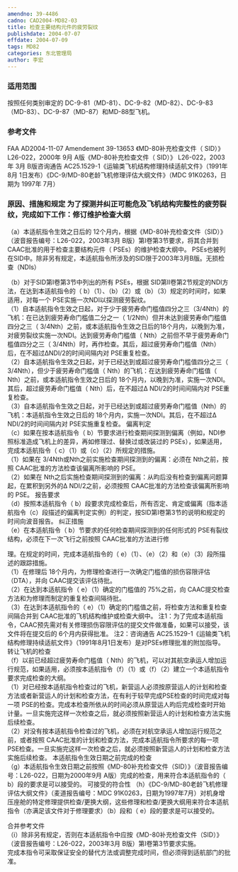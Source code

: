 ```yaml
---
amendno: 39-4486  
cadno: CAD2004-MD82-03  
title: 检查主要结构元件的疲劳裂纹  
publishdate: 2004-07-07  
effdate: 2004-07-09  
tags: MD82  
categories: 东北管理局  
author: 李宏  
---
```

  
### 适用范围  
按照任何类别审定的 DC-9-81（MD-81）、DC-9-82（MD-82）、DC-9-83（MD-83）、DC-9-87（MD-87）和MD-88型飞机。  
  
<!--more-->  
### 参考文件  
FAA AD2004-11-07  Amendement 39-13653 《MD-80补充检查文件（ SID）》 L26-022，2000年 9月 A版《MD-80补充检查文件（ SID）》 L26-022，2003年 3月 B版咨询通告 AC25.1529-1《运输类飞机结构修理持续适航文件》（1991年 8月 1日发布）《DC-9/MD-80老龄飞机修理评估大纲文件》（MDC 91K0263，日期为 1997年 7月）  
  
### 原因、措施和规定 为了探测并纠正可能危及飞机结构完整性的疲劳裂纹，完成如下工作：修订维护检查大纲  
（a）本适航指令生效之日后的 12个月内，根据《MD-80补充检查文件（SID）》（波音报告编号：L26-022，2003年3月 B版）第Ⅰ卷第3节要求，将其合并到CAAC批准的用于检查主要结构元件（ PSEs）的维护检查大纲中。 PSEs也被列在SID中。除非另有规定，本适航指令所涉及的SID限于2003年3月B版。无损检查（NDIs）  
    
（b）对于SID第Ⅰ卷第3节中列出的所有 PSEs，根据 SID第II卷第2节规定的NDI方法，在达到本适航指令的（ b）（1）、（b）（2）或（b）（3）规定的时间时，如果适用，对每一个 PSE实施一次NDI以探测疲劳裂纹。  
（1）自本适航指令生效之日起，对于少于疲劳寿命门槛值四分之三（3/4Nth）的飞机：在已达到疲劳寿命门槛值二分之一（ 1/2Nth）但并未达到疲劳寿命门槛值四分之三（ 3/4Nth）之前，或本适航指令生效之日后的18个月内，以晚到为准，对疲劳裂纹实施一次NDI。达到疲劳寿命门槛值（ Nth）之前但不早于疲劳寿命门槛值四分之三（ 3/4Nth）时，再作检查。其后，超过疲劳寿命门槛值（Nth）后，在不超过ΔNDI/2的时间间隔内对 PSE重复检查。  
（2）自本适航指令生效之日起，对于已经达到或超过疲劳寿命门槛值四分之三（ 3/4Nth），但少于疲劳寿命门槛值（ Nth）的飞机：在达到疲劳寿命门槛值（ Nth）之前，或本适航指令生效之日后的 18个月内，以晚到为准，实施一次NDI。其后，超过疲劳寿命门槛值（ Nth）后，在不超过Δ NDI/2的时间间隔内对 PSE重复检查。  
（3）自本适航指令生效之日起，对于已经达到或超过疲劳寿命门槛值（Nth）的飞机：本适航指令生效之日后的 18个月内，实施一次NDI。其后，在不超过Δ NDI/2的时间间隔内对 PSE实施重复检查。 偏离判定  
（c）如果在按本适航指令（ b）节要求进行检查期间探测到偏离（例如，NDI参照标准造成飞机上的差异，再如修理过、替换过或改装过的 PSEs），如果适用，完成本适航指令（ c）（1）或（c）（2）所规定的措施。  
（1）如果在 3/4Nth或Nth之前实施检查期间探测到的偏离：必须在 Nth之前，按照 CAAC批准的方法检查该偏离所影响的 PSE。  
（2）如果在 Nth之后实施检查期间探测到的偏离：从昀后没有检查到偏离问题算起，在累积到另外的Δ NDI/2之前，必须按照 CAAC批准的方法检查该偏离所影响的 PSE。 报告要求  
（d）按照本适航指令（ b）段要求完成检查后，所有否定、肯定或偏离（指本适航指令（c）段描述的偏离判定实例）的判定，按SID第Ⅰ卷第3节的说明和规定的时间向波音报告。 纠正措施  
（e）在本适航指令（ b）节要求的任何检查期间探测到的任何形式的 PSE有裂纹结构，必须在下一次飞行之前按照 CAAC批准的方法进行修  
  
    
理。在规定的时间，完成本适航指令的（ e）（1）、（e）（2）和（e）（3）段所描述的跟踪措施。  
（1）在修理后 18个月内，为修理检查进行一次确定门槛值的损伤容限评估（DTA），并向 CAAC提交该评估待批。  
（2）在达到本适航指令（ e）（1）确定的门槛值的 75%之前，向 CAAC提交检查方法和为修理而制定的重复检查间隔待批。  
（3）在达到本适航指令的（ e）（1）确定的门槛值之前，将检查方法和重复检查间隔合并到 CAAC批准的飞机结构维护或检查大纲中。 注1：为了完成本适航指令，CAAC预先需对有关修理损伤容限评估的提交文件做准备，如果可以接受，该文件将在提交后的 6个月内获得批准。 注2：咨询通告 AC25.1529-1《运输类飞机结构修理持续适航文件》（1991年8月1日发布）是对PSEs修理批准的附加指导。 转让飞机的检查  
（f）以前已经超过疲劳寿命门槛值（ Nth）的飞机，可以对其航空承运人增加运行规范，如果适用，必须按本适航指令（f）（1）或（f）（2）建立一个本适航指令要求完成检查的大纲。  
（1）对已经按本适航指令检查过的飞机，新营运人必须按原营运人的计划和检查方法或者新营运人的计划和检查方法，在有利于较早完成PSE检查的时间完成对每一项 PSE的检查。完成本检查所依从的时间必须从原营运人昀后完成检查时开始计量。一旦实施完这样一次检查之后，就必须按照新营运人的计划和检查方法实施后续检查。  
（2）对没有按本适航指令检查过的飞机，必须在对航空承运人增加运行规范之前，或者按照 CAAC批准的计划和检查方法，完成本适航指令所要求的每一项 PSE检查。一旦实施完这样一次检查之后，就必须按照新营运人的计划和检查方法实施后续检查。 本适航指令生效日期之前完成的检查  
（g）本适航指令生效日期之前按照《MD-80补充检查文件（SID）》（波音报告编号：L26-022，日期为2000年9月 A版）完成的检查，用来符合本适航指令的（ b）段的要求是可以接受的。 可接受的符合性 （h）《DC-9/MD-80老龄飞机修理评估大纲文件》（麦道报告编号：MDC 91K0263，日期为1997年7月）对机身增压座舱的特定修理提供检查/更换大纲，这些修理和检查/更换大纲用来符合本适航指令（亦满足该文件对于修理要求）（b）段和（ e）段的要求是可以接受的。  
  
    
合并参考文件  
（i）除非另有规定，否则在本适航指令中应按《MD-80补充检查文件（SID）》（波音报告编号：L26-022，2003年3月 B版）第Ⅰ卷第3节要求实施。  
完成本指令可采取保证安全的替代方法或调整完成时间，但必须得到适航部门的批准。  
